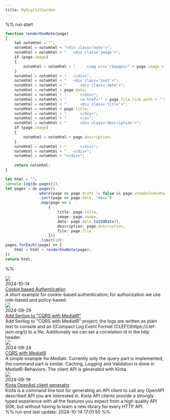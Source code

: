 ```yaml
---
title: MyDigitalGarden
---
```


%% run start
~~~ts
function renderOneNote(page)
{
    let noteHtml = "";
    noteHtml = noteHtml + "<div class='note'>";
    noteHtml = noteHtml + "   <div class='image'>";
    if (page.image)
    {
        noteHtml = noteHtml + "     <img src='/Images/" + page.image + "'></img>"
    }
    noteHtml = noteHtml + "   </div>";
    noteHtml = noteHtml + "   <div class='text'>";
    noteHtml = noteHtml + "      <div class='date'>";
    noteHtml = noteHtml + page.date;
    noteHtml = noteHtml + "      </div>";
    noteHtml = noteHtml + "      <a href='" + page.file.link.path + "'>";
    noteHtml = noteHtml + "      <div class='title'>";
    noteHtml = noteHtml + page.title;
    noteHtml = noteHtml + "      </div>";
    noteHtml = noteHtml + "      </a>";
    noteHtml = noteHtml + "      <div class='description'>";
    if (page.image)
    {
        noteHtml = noteHtml + page.description;
    }
    noteHtml = noteHtml + "      </div>";
    noteHtml = noteHtml + "   </div>";
    noteHtml = noteHtml + "</div>";
    
    return noteHtml;
}

let html = "";
console.log(dv.pages());
let pages = dv.pages().
               where(page => page.draft != false && page.showOnIndexPage == true)
               .sort(page => page.date, "desc")
               .map(page => (
	               {
		               title: page.title, 
		               image: page.image, 
		               date: page.date.toISODate(), 
	                   description: page.description,
	                   file: page.file
	               }))
               .limit(10);
pages.forEach((page) => {
    html = html + renderOneNote(page);
})
return html;
~~~ 
%%
<div class='note'>   <div class='image'>     <img src='/Images/Authentication.png'></img>   </div>   <div class='text'>      <div class='date'>2024-10-14      </div>      <a href='Dotnet/Authentication/Cookie-based Authentication.md'>      <div class='title'>Cookie based Authentication      </div>      </a>      <div class='description'>A short example for cookie-based authentication; for authorization we use role-based and policy-based.      </div>   </div></div><div class='note'>   <div class='image'>     <img src='/Images/Serilog.png'></img>   </div>   <div class='text'>      <div class='date'>2024-09-29      </div>      <a href='Dotnet/Mediatr/Serilog for CQRS with MediatR.md'>      <div class='title'>Add Serilog to "CQRS with MediatR"      </div>      </a>      <div class='description'>Add Serilog to "CQRS with MediatR" project; the logs are written as plain text to console and as ([Compact Log Event Format (CLEF)](https://clef-json.org/)) to a file. Additionally we can set a correlation id in the http header.      </div>   </div></div><div class='note'>   <div class='image'>     <img src='/Images/MediatR.png'></img>   </div>   <div class='text'>      <div class='date'>2024-09-24      </div>      <a href='Dotnet/Mediatr/CQRS with MediatR.md'>      <div class='title'>CQRS with MediatR      </div>      </a>      <div class='description'>A simple example for Mediatr. Currently only the query part is implemented, the command part is similar. Caching, Logging and Validation is done in MediatR-Behaviors. The client API is generated with Kiota.      </div>   </div></div><div class='note'>   <div class='image'>     <img src='/Images/Kiota.png'></img>   </div>   <div class='text'>      <div class='date'>2024-09-19      </div>      <a href='Dotnet/Kiota OpenAPI Client Generator.md'>      <div class='title'>Kiota OpenApi client generator      </div>      </a>      <div class='description'>Kiota is a command line tool for generating an API client to call any OpenAPI described API you are interested in. Kiota API clients provide a strongly typed experience with all the features you expect from a high quality API SDK, but without having to learn a new library for every HTTP API.      </div>   </div></div>
%% run end 
last update: 2024-10-14 17:01:50
%%


